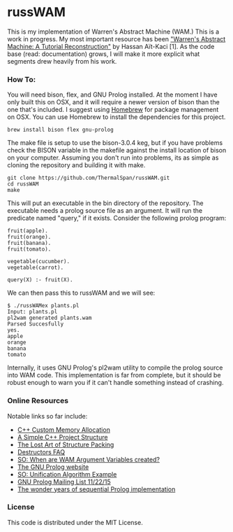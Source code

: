 # russWAM

This is my implementation of Warren's Abstract Machine (WAM.) This is a work in progress. My most important resource has been <a href="http://wambook.sourceforge.net">"Warren's Abstract Machine: A Tutorial Reconstruction"</a> by Hassan Aït-Kaci [1]. As the code base (read: documentation) grows, I will make it more explicit what segments drew heavily from his work.  

### How To:
You will need bison, flex, and GNU Prolog installed. At the moment I have only built this on OSX, and it will require a newer version of bison than the one that's included. I suggest using <a href="http://brew.sh">Homebrew</a> for package management on OSX. You can use Homebrew to install the dependencies for this project.
```
brew install bison flex gnu-prolog
```
The make file is setup to use the bison-3.0.4 keg, but if you have problems check the BISON variable in the makefile against the install location of bison on your computer. Assuming you don't run into problems, its as simple as cloning the repository and building it with make. 
```
git clone https://github.com/ThermalSpan/russWAM.git
cd russWAM
make
```
This will put an executable in the bin directory of the repository. The executable needs a prolog source file as an argument. It will run the predicate named "query," if it exists. Consider the following prolog program: 
```
fruit(apple).
fruit(orange).
fruit(banana).
fruit(tomato).

vegetable(cucumber).
vegetable(carrot).

query(X) :- fruit(X).
```
We can then pass this to russWAM and we will see:
```
$ ./russWAMex plants.pl
Input: plants.pl
pl2wam generated plants.wam
Parsed Succesfully
yes.
apple
orange
banana
tomato
```
Internally, it uses GNU Prolog's pl2wam utility to compile the prolog source into WAM code. This implementation is far from complete, but it should be robust enough to warn you if it can't handle something instead of crashing. 

### Online Resources

Notable links so far include:

<ul>
<li><a href="http://www.gamedev.net/page/resources/_/technical/general-programming/c-custom-memory-allocation-r3010"> C++ Custom Memory Allocation </a></li>
<li><a href="http://hiltmon.com/blog/2013/07/03/a-simple-c-plus-plus-project-structure/"> A Simple C++ Project Structure </a></li>
<li><a href="http://www.catb.org/esr/structure-packing/"> The Lost Art of Structure Packing </a></li>
<li><a href="https://isocpp.org/wiki/faq/dtors#overview-dtors"> Destructors FAQ </a></li>
<li><a href="http://stackoverflow.com/questions/18260876/in-a-warrens-abstract-machine-where-are-argument-variables-created"> SO: When are WAM Argument Variables created? </a></li>
<li><a href="http://www.gprolog.org/"> The GNU Prolog website </a></li>
<li><a href="http://stackoverflow.com/questions/19459516/unification-algorithm-example-in-wam-warrens-abstract-machine"> SO: Unification Algorithm Example </a></li>
<li><a href="http://lists.gnu.org/archive/html/users-prolog/2015-11/threads.html">GNU Prolog Mailing List 11/22/15</a></li>
<li><a href="http://www.sciencedirect.com/science/article/pii/0743106694900310"> The wonder years of sequential Prolog implementation </a></li>
</ul>

### License

This code is distributed under the MIT License. 
